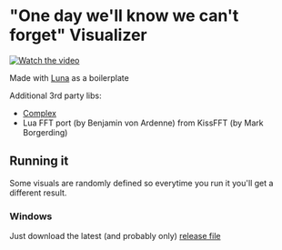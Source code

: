 # "One day we'll know we can't forget" Visualizer

[![Watch the video](https://img.youtube.com/vi/IVhOFMa9rAo/maxresdefault.jpg)](https://youtu.be/IVhOFMa9rAo)

Made with [Luna](https://github.com/MtsReis/luna) as a boilerplate

Additional 3rd party libs:
* [Complex](http://lua-users.org/wiki/LuaMatrix)
* Lua FFT port (by Benjamin von Ardenne) from KissFFT (by Mark Borgerding)

## Running it
Some visuals are randomly defined so everytime you run it you'll get a different result.

### Windows
Just download the latest (and probably only) [release file](https://github.com/MtsReis/luna-vis/releases/download/1.0/luna-vis.zip)
